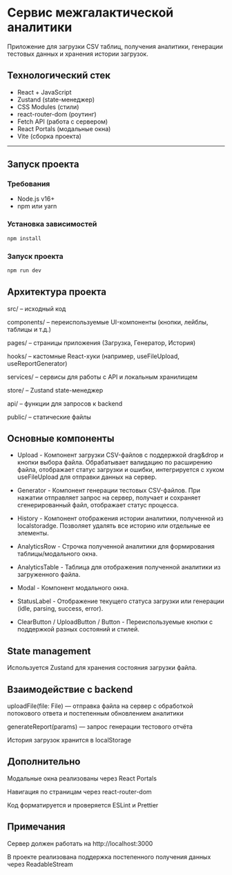 # Сервис межгалактической аналитики

Приложение для загрузки CSV таблиц, получения аналитики, генерации тестовых данных и хранения истории загрузок.  

## Технологический стек
- React + JavaScript  
- Zustand (state-менеджер)  
- CSS Modules (стили)  
- react-router-dom (роутинг)  
- Fetch API (работа с сервером)  
- React Portals (модальные окна)  
- Vite (сборка проекта)  

---

## Запуск проекта

### Требования
- Node.js v16+  
- npm или yarn  

### Установка зависимостей
```bash
npm install
```

### Запуск проекта
```bash
npm run dev
```

## Архитектура проекта
src/ – исходный код

components/ – переиспользуемые UI-компоненты (кнопки, лейблы, таблицы и т.д.)

pages/ – страницы приложения (Загрузка, Генератор, История)

hooks/ – кастомные React-хуки (например, useFileUpload, useReportGenerator)

services/ – сервисы для работы с API и локальным хранилищем

store/ – Zustand state-менеджер

api/ – функции для запросов к backend

public/ – статические файлы

## Основные компоненты
- Upload - 
Компонент загрузки CSV-файлов с поддержкой drag&drop и кнопки выбора файла.
Обрабатывает валидацию по расширению файла, отображает статус загрузки и ошибки, интегрируется с хуком useFileUpload для отправки данных на сервер.

- Generator -
Компонент генерации тестовых CSV-файлов. При нажатии отправляет запрос на сервер, получает и сохраняет сгенерированный файл, отображает статус процесса.

- History - Компонент отображения истории аналитики, полученной из localstoradge. Позволяет удалять все историю или отдельные ее элементы.

- AnalyticsRow -
Строчка полученной аналитики для формирования таблицы/модального окна.

- AnalyticsTable - 
Таблица для отображения полученной аналитики из загруженного файла.

- Modal - Компонент модального окна.

- StatusLabel - 
Отображение текущего статуса загрузки или генерации (idle, parsing, success, error).

- ClearButton / UploadButton / Button - 
Переиспользуемые кнопки с поддержкой разных состояний и стилей.

## State management
Используется Zustand для хранения состояния загрузки файла.

## Взаимодействие с backend
uploadFile(file: File) — отправка файла на сервер с обработкой потокового ответа и постепенным обновлением аналитики

generateReport(params) — запрос генерации тестового отчёта

История загрузок хранится в localStorage

## Дополнительно
Модальные окна реализованы через React Portals

Навигация по страницам через react-router-dom

Код форматируется и проверяется ESLint и Prettier


## Примечания
Сервер должен работать на http://localhost:3000

В проекте реализована поддержка постепенного получения данных через ReadableStream